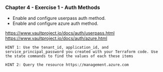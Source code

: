 ### Chapter 4 - Exercise 1 - Auth Methods
* Enable and configure userpass auth method.
* Enable and configure azure auth method.

https://www.vaultproject.io/docs/auth/userpass.html 
https://www.vaultproject.io/docs/auth/azure.html  

`HINT 1: Use the tenant_id, application_id, and service_principal_password you created with your Terraform code. Use the state commands to find the values of each these items`

`HINT 2: Query the resource https://management.azure.com`
